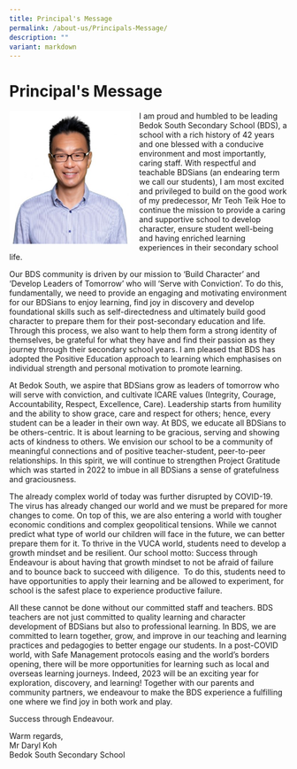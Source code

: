 ```yaml
---
title: Principal's Message
permalink: /about-us/Principals-Message/
description: ""
variant: markdown
---
```

Principal's Message
===================



<img src="/images/P3.jpg" style="width:220px;height:240px;margin-right:15px;" align="left">

I am proud and humbled to be leading Bedok South Secondary School (BDS), a school with a rich history of 42 years and one blessed with a conducive environment and most importantly, caring staff. With respectful and teachable BDSians (an endearing term we call our students), I am most excited and privileged to build on the good work of my predecessor, Mr Teoh Teik Hoe to continue the mission to provide a caring and supportive school to develop character, ensure student well-being and having enriched learning experiences in their secondary school life.

Our BDS community is driven by our mission to ‘Build Character’ and ‘Develop Leaders of Tomorrow’ who will ‘Serve with Conviction’. To do this, fundamentally, we need to provide an engaging and motivating environment for our BDSians to enjoy learning, find joy in discovery and develop foundational skills such as self-directedness and ultimately build good character to prepare them for their post-secondary education and life. Through this process, we also want to help them form a strong identity of themselves, be grateful for what they have and find their passion as they journey through their secondary school years. I am pleased that BDS has adopted the Positive Education approach to learning which emphasises on individual strength and personal motivation to promote learning.

At Bedok South, we aspire that BDSians grow as leaders of tomorrow who will serve with conviction, and cultivate ICARE values (Integrity, Courage, Accountability, Respect, Excellence, Care). Leadership starts from humility and the ability to show grace, care and respect for others; hence, every student can be a leader in their own way. At BDS, we educate all BDSians to be others-centric. It is about learning to be gracious, serving and showing acts of kindness to others. We envision our school to be a community of meaningful connections and of positive teacher-student, peer-to-peer relationships. In this spirit, we will continue to strengthen Project Gratitude which was started in 2022 to imbue in all BDSians a sense of gratefulness and graciousness.

The already complex world of today was further disrupted by COVID-19. The virus has already changed our world and we must be prepared for more changes to come. On top of this, we are also entering a world with tougher economic conditions and complex geopolitical tensions. While we cannot predict what type of world our children will face in the future, we can better prepare them for it. To thrive in the VUCA world, students need to develop a growth mindset and be resilient. Our school motto: Success through Endeavour is about having that growth mindset to not be afraid of failure and to bounce back to succeed with diligence. &nbsp;To do this, students need to have opportunities to apply their learning and be allowed to experiment, for school is the safest place to experience productive failure.

All these cannot be done without our committed staff and teachers. BDS teachers are not just committed to quality learning and character development of BDSians but also to professional learning. In BDS, we are committed to learn together, grow, and improve in our teaching and learning practices and pedagogies to better engage our students. In a post-COVID world, with Safe Management protocols easing and the world’s borders opening, there will be more opportunities for learning such as local and overseas learning journeys. Indeed, 2023 will be an exciting year for exploration, discovery, and learning! Together with our parents and community partners, we endeavour to make the BDS experience a fulfilling one where we find joy in both work and play.

Success through Endeavour.&nbsp;

Warm regards, <br>
Mr Daryl Koh <br> 
Bedok South Secondary School